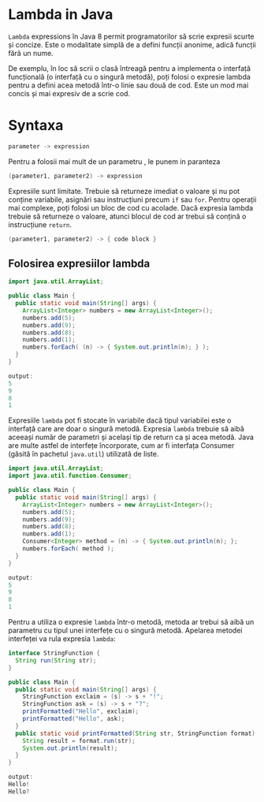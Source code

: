# Lambda in Java

`Lambda` expressions în Java 8 permit programatorilor să scrie expresii scurte și concize. Este o modalitate simplă de a defini funcții anonime, adică funcții fără un nume.

De exemplu, în loc să scrii o clasă întreagă pentru a implementa o interfață funcțională (o interfață cu o singură metodă), poți folosi o expresie lambda pentru a defini acea metodă într-o linie sau două de cod. Este un mod mai concis și mai expresiv de a scrie cod.

# Syntaxa

```java
parameter -> expression
```

Pentru a folosii mai mult de un parametru , le punem in paranteza

```java
(parameter1, parameter2) -> expression
```

Expresiile sunt limitate. Trebuie să returneze imediat o valoare și nu pot conține variabile, asignări sau instrucțiuni precum `if` sau `for`. Pentru operații mai complexe, poți folosi un bloc de cod cu acolade. Dacă expresia lambda trebuie să returneze o valoare, atunci blocul de cod ar trebui să conțină o instrucțiune `return`.

```java
(parameter1, parameter2) -> { code block }
```

## Folosirea expresiilor lambda

```java
import java.util.ArrayList;

public class Main {
  public static void main(String[] args) {
    ArrayList<Integer> numbers = new ArrayList<Integer>();
    numbers.add(5);
    numbers.add(9);
    numbers.add(8);
    numbers.add(1);
    numbers.forEach( (n) -> { System.out.println(n); } );
  }
}

output:
5
9
8
1
```

Expresiile `lambda` pot fi stocate în variabile dacă tipul variabilei este o interfață care are doar o singură metodă. Expresia `lambda` trebuie să aibă aceeași număr de parametri și același tip de return ca și acea metodă. Java are multe astfel de interfețe încorporate, cum ar fi interfața Consumer (găsită în pachetul `java.util`) utilizată de liste.

```java
import java.util.ArrayList;
import java.util.function.Consumer;

public class Main {
  public static void main(String[] args) {
    ArrayList<Integer> numbers = new ArrayList<Integer>();
    numbers.add(5);
    numbers.add(9);
    numbers.add(8);
    numbers.add(1);
    Consumer<Integer> method = (n) -> { System.out.println(n); };
    numbers.forEach( method );
  }
}

output:
5
9
8
1
```

Pentru a utiliza o expresie `lambda` într-o metodă, metoda ar trebui să aibă un parametru cu tipul unei interfețe cu o singură metodă. Apelarea metodei interfeței va rula expresia `lambda`:

```java
interface StringFunction {
  String run(String str);
}

public class Main {
  public static void main(String[] args) {
    StringFunction exclaim = (s) -> s + "!";
    StringFunction ask = (s) -> s + "?";
    printFormatted("Hello", exclaim);
    printFormatted("Hello", ask);
  }
  public static void printFormatted(String str, StringFunction format) {
    String result = format.run(str);
    System.out.println(result);
  }
}

output:
Hello!
Hello?
```